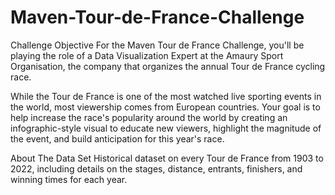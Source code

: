 # Maven-Tour-de-France-Challenge
Challenge Objective
For the Maven Tour de France Challenge, you'll be playing the role of a Data Visualization Expert at the Amaury Sport Organisation, the company that organizes the annual Tour de France cycling race.

While the Tour de France is one of the most watched live sporting events in the world, most viewership comes from European countries. Your goal is to help increase the race's popularity around the world by creating an infographic-style visual to educate new viewers, highlight the magnitude of the event, and build anticipation for this year's race.

About The Data Set
Historical dataset on every Tour de France from 1903 to 2022, including details on the stages, distance, entrants, finishers, and winning times for each year.
